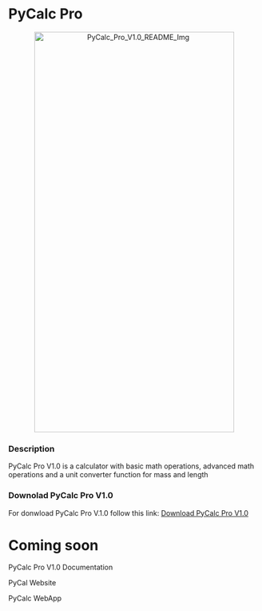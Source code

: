 # PyCalc Pro 
<div align="center">
  <img src="https://github.com/user-attachments/assets/408d8fc5-7c5c-44ab-82d4-b6f85ff29e3a" alt="PyCalc_Pro_V1.0_README_Img" width="400" height="800">
</div>

### Description
PyCalc Pro V1.0 is a calculator with basic math operations, advanced math operations and a unit converter function for mass and length 

### Downolad PyCalc Pro V1.0
For donwload PyCalc Pro V.1.0 follow this link:
<a href="https://github.com/Lorydima/PyCalcPro/releases/download/Relases/PyCalc.Pro.V1.0.Software.zip" download>Download PyCalc Pro V1.0</a>

# Coming soon
PyCalc Pro V1.0 Documentation

PyCal Website

PyCalc WebApp
